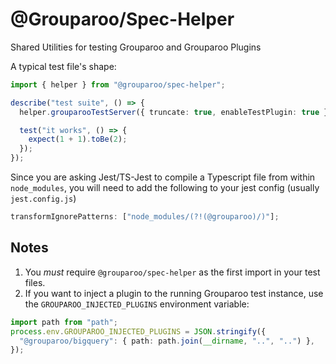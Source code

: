 # @Grouparoo/Spec-Helper

Shared Utilities for testing Grouparoo and Grouparoo Plugins

A typical test file's shape:

```ts
import { helper } from "@grouparoo/spec-helper";

describe("test suite", () => {
  helper.grouparooTestServer({ truncate: true, enableTestPlugin: true });

  test("it works", () => {
    expect(1 + 1).toBe(2);
  });
});
```

Since you are asking Jest/TS-Jest to compile a Typescript file from within `node_modules`, you will need to add the following to your jest config (usually `jest.config.js`)

```js
transformIgnorePatterns: ["node_modules/(?!(@grouparoo)/)"];
```

## Notes

1. You _must_ require `@grouparoo/spec-helper` as the first import in your test files.
2. If you want to inject a plugin to the running Grouparoo test instance, use the `GROUPAROO_INJECTED_PLUGINS` environment variable:

```ts
import path from "path";
process.env.GROUPAROO_INJECTED_PLUGINS = JSON.stringify({
  "@grouparoo/bigquery": { path: path.join(__dirname, "..", "..") },
});
```
